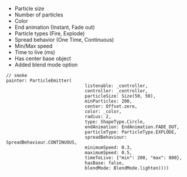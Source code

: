 - Particle size
- Number of particles
- Color
- End animation (Instant, Fade out)
- Particle types (Fire, Explode)
- Spread behavior (One Time, Continuous)
- Min/Max speed
- Time to live (ms)
- Has center base object
- Added blend mode option



```
// smoke
painter: ParticleEmitter(
                              listenable: _controller,
                              controller: _controller,
                              particleSize: Size(50, 50),
                              minParticles: 200,
                              center: Offset.zero,
                              color: _color,
                              radius: 2,
                              type: ShapeType.Circle,
                              endAnimation: EndAnimation.FADE_OUT,
                              particleType: ParticleType.EXPLODE,
                              spreadBehaviour: SpreadBehaviour.CONTINUOUS,
                              minimumSpeed: 0.3,
                              maximumSpeed: 0.5,
                              timeToLive: {"min": 200, "max": 800},
                              hasBase: false,
                              blendMode: BlendMode.lighten))))
```